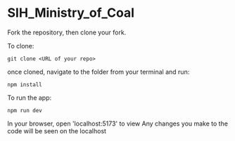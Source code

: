 # SIH_Ministry_of_Coal
Fork the repository, then clone your fork.

To clone:
```
git clone <URL of your repo>
```

once cloned, navigate to the folder from your terminal and run:
```
npm install
```

To run the app:
```
npm run dev
```
In your browser, open 'localhost:5173' to view
Any changes you make to the code will be seen on the localhost

